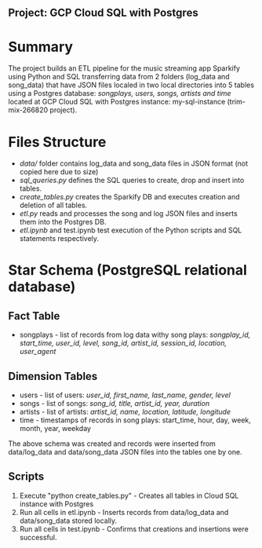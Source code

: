 ## Project: GCP Cloud SQL with Postgres

# Summary

The project builds an ETL pipeline for the music streaming app Sparkify using Python and SQL transferring data from 2 folders (log_data and song_data) that have JSON files localed in two local directories into 5 tables using a Postgres database: *songplays, users, songs, artists and time* located at GCP Cloud SQL with Postgres instance: my-sql-instance (trim-mix-266820 project).

# Files Structure

- *data/* folder contains log_data and song_data files in JSON format (not copied here due to size)
- *sql_queries.py* defines the SQL queries to create, drop and insert into tables.
- *create_tables.py* creates the Sparkify DB and executes creation and deletion of all tables.
- *etl.py* reads and processes the song and log JSON files and inserts them into the Postgres DB.
- *etl.ipynb* and test.ipynb test execution of the Python scripts and SQL statements respectively.

# Star Schema (PostgreSQL relational database)

## Fact Table
- songplays - list of records from log data withy song plays: *songplay_id, start_time, user_id, level, song_id, artist_id, session_id, location, user_agent*

## Dimension Tables
- users - list of users: *user_id, first_name, last_name, gender, level*
- songs - list of songs: *song_id, title, artist_id, year, duration*
- artists - list of artists: *artist_id, name, location, latitude, longitude*
- time - timestamps of records in song plays:  start_time, hour, day, week, month, year, weekday

The above schema was created and records were inserted from data/log_data and data/song_data JSON files into the tables one by one.

## Scripts

1. Execute "python create_tables.py" - Creates all tables in Cloud SQL instance with Postgres
2. Run all cells in etl.ipynb - Inserts records from data/log_data and data/song_data stored locally.
3. Run all cells in test.ipynb - Confirms that creations and insertions were successful.

